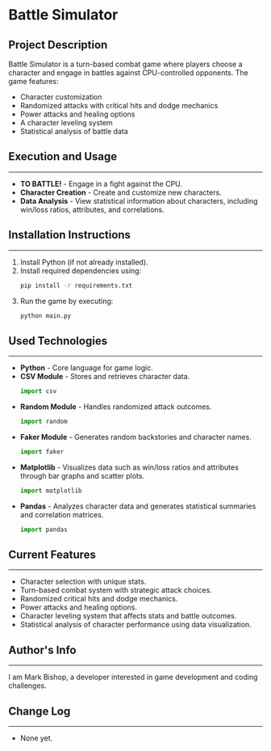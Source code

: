 # Battle Simulator

## Project Description

Battle Simulator is a turn-based combat game where players choose a character and engage in battles against CPU-controlled opponents. The game features:
- Character customization
- Randomized attacks with critical hits and dodge mechanics
- Power attacks and healing options
- A character leveling system
- Statistical analysis of battle data

## Execution and Usage
---
- **TO BATTLE!** - Engage in a fight against the CPU.
- **Character Creation** - Create and customize new characters.
- **Data Analysis** - View statistical information about characters, including win/loss ratios, attributes, and correlations.

## Installation Instructions
---
1. Install Python (if not already installed).
2. Install required dependencies using:
   ```sh
   pip install -r requirements.txt
   ```
3. Run the game by executing:
   ```sh
   python main.py
   ```

## Used Technologies
---
- **Python** - Core language for game logic.
- **CSV Module** - Stores and retrieves character data.
  ```python
  import csv
  ```
- **Random Module** - Handles randomized attack outcomes.
  ```python
  import random
  ```
- **Faker Module** - Generates random backstories and character names.
  ```python
  import faker
  ```
- **Matplotlib** - Visualizes data such as win/loss ratios and attributes through bar graphs and scatter plots.
  ```python
  import matplotlib
  ```
- **Pandas** - Analyzes character data and generates statistical summaries and correlation matrices.
  ```python
  import pandas
  ```

## Current Features
---
- Character selection with unique stats.
- Turn-based combat system with strategic attack choices.
- Randomized critical hits and dodge mechanics.
- Power attacks and healing options.
- Character leveling system that affects stats and battle outcomes.
- Statistical analysis of character performance using data visualization.

## Author's Info
---
I am Mark Bishop, a developer interested in game development and coding challenges.

## Change Log
---
- None yet.
